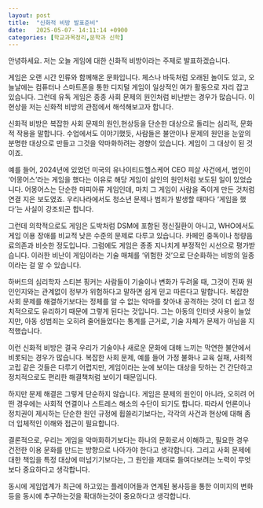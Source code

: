 ```yaml
---
layout: post
title:  "신화적 비방 발표준비"
date:   2025-05-07- 14:11:14 +0900
categories: [학교과목정리,문학과 신학]
---
```

안녕하세요. 저는 오늘 게임에 대한 신화적 비방이라는 주제로 발표하겠습니다.

게임은 오랜 시간 인류와 함께해온 문화입니다. 체스나 바둑처럼 오래된 놀이도 있고, 오늘날에는 컴퓨터나 스마트폰을 통한 디지털 게임이 일상적인 여가 활동으로 자리 잡고 있습니다. 그런데 유독 게임은 종종 사회 문제의 원인처럼 비난받는 경우가 많습니다. 이 현상을 저는 신화적 비방의 관점에서 해석해보고자 합니다.

신화적 비방은 복잡한 사회 문제의 원인,현상등을 단순한 대상으로 돌리는 심리적, 문화적 작용을 말합니다. 수업에서도 이야기했듯, 사람들은 불안이나 문제의 원인을 눈앞의 분명한 대상으로 만들고 그것을 악마화하려는 경향이 있습니다. 게임이 그 대상이 된 것이죠.

예를 들어, 2024년에 있었던 미국의 유나이티드헬스케어 CEO 피살 사건에서, 범인이 ‘어몽어스’라는 게임을 했다는 이유로 해당 게임이 살인의 원인처럼 보도된 일이 있었습니다. 어몽어스는 단순한 마피아류 게임인데, 마치 그 게임이 사람을 죽이게 만든 것처럼 연결 지은 보도였죠. 우리나라에서도 청소년 문제나 범죄가 발생할 때마다 ‘게임을 했다’는 사실이 강조되곤 합니다.

그런데 의학적으로도 게임은 도박처럼 DSM에 포함된 정신질환이 아니고, WHO에서도 게임 이용 장애를 비교적 낮은 수준의 문제로 다루고 있습니다. 카페인 중독이나 청량음료의존과 비슷한 정도입니다. 그럼에도 게임은 종종 지나치게 부정적인 시선으로 평가받습니다. 이러한 비난이 게임이라는 기술 매체를 ‘위험한 것’으로 단순화하는 비방의 일종이라는 걸 알 수 있습니다.

하버드의 심리학자 스티븐 핑커는 사람들이 기술이나 변화가 두려울 때, 그것이 진짜 원인인지와는 관계없이 정부가 위험하다고 말하면 쉽게 믿고 따른다고 말합니다. 복잡한 사회 문제를 해결하기보다는 정체를 알 수 없는 악마를 찾아내 공격하는 것이 더 쉽고 정치적으로도 유리하기 때문에 그렇게 된다는 것입니다. 그는 아동의 인터넷 사용이 늘었지만, 아동 성범죄는 오히려 줄어들었다는 통계를 근거로, 기술 자체가 문제가 아님을 지적했습니다.

이런 신화적 비방은 결국 우리가 기술이나 새로운 문화에 대해 느끼는 막연한 불안에서 비롯되는 경우가 많습니다. 복잡한 사회 문제, 예를 들어 가정 불화나 교육 실패, 사회적 고립 같은 것들은 다루기 어렵지만, 게임이라는 눈에 보이는 대상을 탓하는 건 간단하고 정치적으로도 편리한 해결책처럼 보이기 때문입니다.

하지만 문제 해결은 그렇게 단순하지 않습니다. 게임은 문제의 원인이 아니라, 오히려 어떤 경우에는 사회적 연결이나 스트레스 해소의 수단이 되기도 합니다. 따라서 언론이나 정치권이 제시하는 단순한 원인 규정에 휩쓸리기보다는, 각각의 사건과 현상에 대해 좀 더 입체적인 이해와 접근이 필요합니다.

결론적으로, 우리는 게임을 악마화하기보다는 하나의 문화로서 이해하고, 필요한 경우 건전한 이용 문화를 만드는 방향으로 나아가야 한다고 생각합니다. 그리고 사회 문제에 대한 책임을 특정 대상에 떠넘기기보다는, 그 원인을 제대로 들여다보려는 노력이 무엇보다 중요하다고 생각합니다.

동시에 게임업계가 최근에 하고있는 플레이어들과 연계된 봉사등을 통한 이미지의 변화등을 동시에 추구하는것을 확대하는것이 중요하다고 생각합니다.

